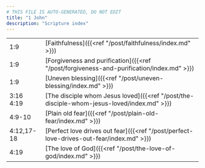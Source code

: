 ```yaml
---
# THIS FILE IS AUTO-GENERATED, DO NOT EDIT
title: "1 John"
description: "Scripture index"
---
```


|  |  |
| --- | --- |
| 1:9 | [Faithfulness]({{<ref "/post/faithfulness/index.md" >}}) |
| 1:9 | [Forgiveness and purification]({{<ref "/post/forgiveness-and-purification/index.md" >}}) |
| 1:9 | [Uneven blessing]({{<ref "/post/uneven-blessing/index.md" >}}) |
| 3:16 <br/> 4:19 | [The disciple whom Jesus loved]({{<ref "/post/the-disciple-whom-jesus-loved/index.md" >}}) |
| 4:9-10 | [Plain old fear]({{<ref "/post/plain-old-fear/index.md" >}}) |
| 4:12,17-18 | [Perfect love drives out fear]({{<ref "/post/perfect-love-drives-out-fear/index.md" >}}) |
| 4:19 | [The love of God]({{<ref "/post/the-love-of-god/index.md" >}}) |
